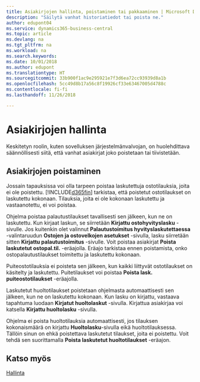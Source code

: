 ```yaml
---
title: Asiakirjojen hallinta, poistaminen tai pakkaaminen | Microsoft Docs
description: "Säilytä vanhat historiatiedot tai poista ne."
author: edupont04
ms.service: dynamics365-business-central
ms.topic: article
ms.devlang: na
ms.tgt_pltfrm: na
ms.workload: na
ms.search.keywords: 
ms.date: 10/01/2018
ms.author: edupont
ms.translationtype: HT
ms.sourcegitcommit: 33b900f1ac9e295921e7f3d6ea72cc93939d8a1b
ms.openlocfilehash: 5cc49d8b17a56c8f19926cf33e63467005d4788c
ms.contentlocale: fi-fi
ms.lasthandoff: 11/26/2018

---
```

# <a name="manage-documents"></a>Asiakirjojen hallinta
Keskitetyn roolin, kuten sovelluksen järjestelmänvalvojan, on huolehdittava säännöllisesti siitä, että vanhat asiakirjat joko poistetaan tai tiivistetään.  

## <a name="delete-documents"></a>Asiakirjojen poistaminen
Jossain tapauksissa voi olla tarpeen poistaa laskutettuja ostotilauksia, joita ei ole poistettu. [!INCLUDE[d365fin](includes/d365fin_md.md)] tarkistaa, että poistetut ostotilaukset on laskutettu kokonaan. Tilauksia, joita ei ole kokonaan laskutettu ja vastaanotettu, ei voi poistaa.  

Ohjelma poistaa palautustilaukset tavallisesti sen jälkeen, kun ne on laskutettu. Kun kirjaat laskun, se siirretään **Kirjattu ostohyvityslasku** -sivulle. Jos kuitenkin olet valinnut **Palautustoimitus hyvityslaskutettaessa** -valintaruudun **Ostojen ja ostovelkojen asetukset** -sivulla, lasku siirretään sitten **Kirjattu palautustoimitus** -sivulle. Voit poistaa asiakirjat **Poista laskutetut ostopal.til.** -eräajolla. Eräajo tarkistaa ennen poistamista, onko ostopalautustilaukset toimitettu ja laskutettu kokonaan.  

Puiteostotilauksia ei poisteta sen jälkeen, kun kaikki liittyvät ostotilaukset on käsitelty ja laskutettu. Puitetilaukset voi poistaa **Poista lask. puiteostotilaukset** -eräajolla.  

Laskutetut huoltotilaukset poistetaan ohjelmasta automaattisesti sen jälkeen, kun ne on laskutettu kokonaan. Kun lasku on kirjattu, vastaava tapahtuma luodaan **Kirjatut huoltolaskut** -sivulla. Kirjattua asiakirjaa voi katsella **Kirjattu huoltolasku** -sivulla.  

Ohjelma ei poista huoltotilauksia automaattisesti, jos tilauksen kokonaismäärä on kirjattu **Huoltolasku**-sivulla eikä huoltotilauksessa. Tällöin sinun on ehkä poistettava laskutetut tilaukset, joita ei poistettu. Voit tehdä sen suorittamalla **Poista laskutetut huoltotilaukset** -eräajon.  

## <a name="see-also"></a>Katso myös  
[Hallinta](admin-setup-and-administration.md)  

